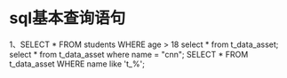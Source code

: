 # sql基本查询语句
1、SELECT * FROM students WHERE age > 18
select * from t_data_asset;
select * from t_data_asset where name = "cnn";
SELECT * FROM t_data_asset WHERE name like 't_%';